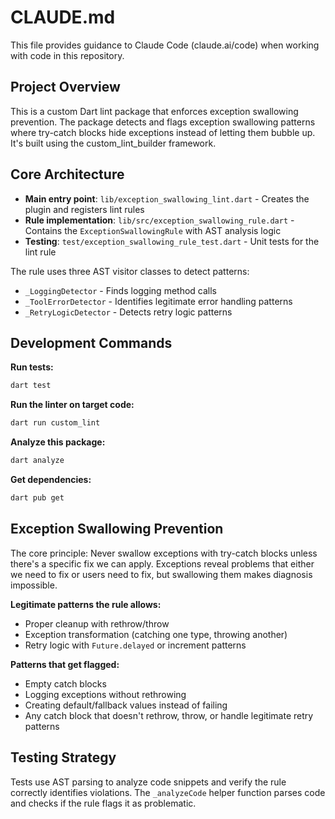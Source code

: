 # CLAUDE.md

This file provides guidance to Claude Code (claude.ai/code) when working with code in this repository.

## Project Overview

This is a custom Dart lint package that enforces exception swallowing prevention. The package detects and flags exception swallowing patterns where try-catch blocks hide exceptions instead of letting them bubble up. It's built using the custom_lint_builder framework.

## Core Architecture

- **Main entry point**: `lib/exception_swallowing_lint.dart` - Creates the plugin and registers lint rules
- **Rule implementation**: `lib/src/exception_swallowing_rule.dart` - Contains the `ExceptionSwallowingRule` with AST analysis logic
- **Testing**: `test/exception_swallowing_rule_test.dart` - Unit tests for the lint rule

The rule uses three AST visitor classes to detect patterns:
- `_LoggingDetector` - Finds logging method calls
- `_ToolErrorDetector` - Identifies legitimate error handling patterns  
- `_RetryLogicDetector` - Detects retry logic patterns

## Development Commands

**Run tests:**
```bash
dart test
```

**Run the linter on target code:**
```bash
dart run custom_lint
```

**Analyze this package:**
```bash
dart analyze
```

**Get dependencies:**
```bash
dart pub get
```

## Exception Swallowing Prevention

The core principle: Never swallow exceptions with try-catch blocks unless there's a specific fix we can apply. Exceptions reveal problems that either we need to fix or users need to fix, but swallowing them makes diagnosis impossible.

**Legitimate patterns the rule allows:**
- Proper cleanup with rethrow/throw
- Exception transformation (catching one type, throwing another)
- Retry logic with `Future.delayed` or increment patterns

**Patterns that get flagged:**
- Empty catch blocks
- Logging exceptions without rethrowing
- Creating default/fallback values instead of failing
- Any catch block that doesn't rethrow, throw, or handle legitimate retry patterns

## Testing Strategy

Tests use AST parsing to analyze code snippets and verify the rule correctly identifies violations. The `_analyzeCode` helper function parses code and checks if the rule flags it as problematic.